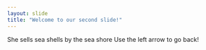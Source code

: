 ```yaml
---
layout: slide
title: "Welcome to our second slide!"
---
```

She sells sea shells by the sea shore
Use the left arrow to go back!
